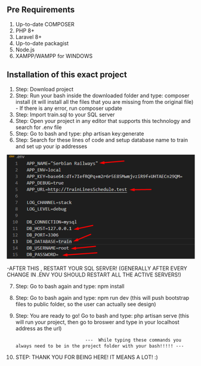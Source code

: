 ## Pre Requirements

1. Up-to-date COMPOSER
2. PHP 8+
3. Laravel 8+
4. Up-to-date packagist
5. Node.js
6. XAMPP/WAMPP for WINDOWS

## Installation of this exact project 

1. Step: Download project 
2. Step: Run your bash inside the downloaded folder and type: composer install (it will install all the files that you are missing from the original file) - If there is any error, run composer update
3. Step: Import train.sql to your SQL server
4. Step: Open your project in any editor that supports this technology and search for .env file
5. Step: Go to bash and type: php artisan key:generate
6. Step: Search for these lines of code and setup database name to train and set up your ip addresses

<img src="env.png">

-AFTER THIS , RESTART YOUR SQL SERVER! (GENERALLY AFTER EVERY CHANGE IN .ENV YOU SHOULD RESTART ALL THE ACTIVE SERVERS!)

7. Step: Go to bash again and type: npm install
8. Step: Go to bash again and type: npm run dev (this will push bootstrap files to public folder, so the user can actually see design)
9. Step: You are ready to go! Go to bash and type: php artisan serve (this will run your project, then go to broswer and type in your localhost address as the url)

                                 ---  While typing these commands you always need to be in the project folder with your bash!!!!! ---




10. STEP: THANK YOU FOR BEING HERE! IT MEANS A LOT! :)